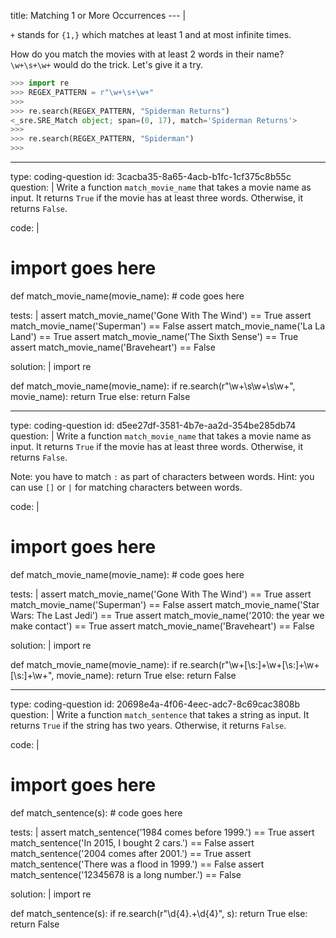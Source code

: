 title: Matching 1 or More Occurrences
--- |

  `+` stands for `{1,}` which matches at least 1 and at most infinite times.

  How do you match the movies with at least 2 words in their name? `\w+\s+\w+` would do the trick. Let's give it a try.

  ```Python
  >>> import re
  >>> REGEX_PATTERN = r"\w+\s+\w+"
  >>>
  >>> re.search(REGEX_PATTERN, "Spiderman Returns")
  <_sre.SRE_Match object; span=(0, 17), match='Spiderman Returns'>
  >>>
  >>> re.search(REGEX_PATTERN, "Spiderman")
  >>>
  ```

---
type: coding-question
id: 3cacba35-8a65-4acb-b1fc-1cf375c8b55c
question: |
  Write a function `match_movie_name` that takes a movie name as input. It returns `True` if the movie has at least three words. Otherwise, it returns `False`.

code: |
  # import goes here

  def match_movie_name(movie_name):
      # code goes here

tests: |
  assert match_movie_name('Gone With The Wind') == True
  assert match_movie_name('Superman') == False
  assert match_movie_name('La La Land') == True
  assert match_movie_name('The Sixth Sense') == True
  assert match_movie_name('Braveheart') == False

solution: |
  import re

  def match_movie_name(movie_name):
      if re.search(r"\w+\s\w+\s\w+", movie_name):
          return True
      else:
          return False

---
type: coding-question
id: d5ee27df-3581-4b7e-aa2d-354be285db74
question: |
  Write a function `match_movie_name` that takes a movie name as input. It returns `True` if the movie has at least three words. Otherwise, it returns `False`.

  Note: you have to match `:` as part of characters between words. Hint: you can use `[]` or `|` for matching characters between words.

code: |
  # import goes here

  def match_movie_name(movie_name):
      # code goes here

tests: |
  assert match_movie_name('Gone With The Wind') == True
  assert match_movie_name('Superman') == False
  assert match_movie_name('Star Wars: The Last Jedi') == True
  assert match_movie_name('2010: the year we make contact') == True
  assert match_movie_name('Braveheart') == False

solution: |
  import re

  def match_movie_name(movie_name):
      if re.search(r"\w+[\s:]+\w+[\s:]+\w+[\s:]+\w+", movie_name):
          return True
      else:
          return False

---
type: coding-question
id: 20698e4a-4f06-4eec-adc7-8c69cac3808b
question: |
  Write a function `match_sentence` that takes a string as input. It returns `True` if the string has two years. Otherwise, it returns `False`.

code: |
  # import goes here

  def match_sentence(s):
      # code goes here

tests: |
  assert match_sentence('1984 comes before 1999.') == True
  assert match_sentence('In 2015, I bought 2 cars.') == False
  assert match_sentence('2004 comes after 2001.') == True
  assert match_sentence('There was a flood in 1999.') == False
  assert match_sentence('12345678 is a long number.') == False

solution: |
  import re

  def match_sentence(s):
      if re.search(r"\d{4}.+\d{4}", s):
          return True
      else:
          return False
